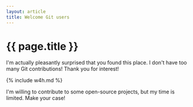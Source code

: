 ```yaml
---
layout: article
title: Welcome Git users 
---
```


# {{ page.title }}

I'm actually pleasantly surprised that you found this place. I don't have too many Git contributions! Thank you for interest! 

{% include w4h.md %}

I'm willing to contribute to some open-source projects, but my time is limited. Make your case!

